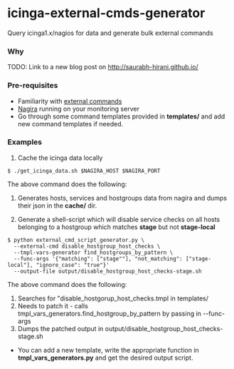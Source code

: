 # icinga-external-cmds-generator

Query icinga1.x/nagios for data and generate bulk external commands

### Why

TODO: Link to a new blog post on http://saurabh-hirani.github.io/

### Pre-requisites

* Familiarity with [external commands](http://docs.icinga.org/latest/en/extcommands2.html)
* [Nagira](https://github.com/dmytro/nagira) running on your monitoring server
* Go through some command templates provided in **templates/** and add new
  command templates if needed.

### Examples

1. Cache the icinga data locally

```
$ ./get_icinga_data.sh $NAGIRA_HOST $NAGIRA_PORT
```

The above command does the following:

  1. Generates hosts, services and hostgroups data from nagira and dumps their json in the **cache/** dir.

2. Generate a shell-script which will disable service checks on all hosts belonging
to a hostgroup which matches **stage** but not **stage-local**

```
$ python external_cmd_script_generator.py \
  --external-cmd disable_hostgroup_host_checks \
  --tmpl-vars-generator find_hostgroups_by_pattern \
  --func-args '{"matching": ["stage""], "not_matching": ["stage-local"], "ignore_case": "true"}'
  --output-file output/disable_hostgroup_host_checks-stage.sh
```

The above command does the following:

  1. Searches for "disable_hostgorup_host_checks.tmpl in templates/
  2. Needs to patch it - calls tmpl_vars_generators.find_hostgroup_by_pattern by passing in --func-args
  3. Dumps the patched output in output/disable_hostgroup_host_checks-stage.sh

* You can add a new template, write the appropriate function in **tmpl_vars_generators.py**
and get the desired output script.
